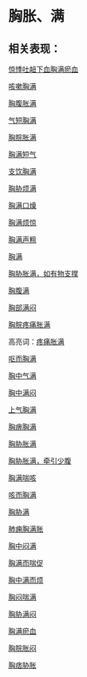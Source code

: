# 胸胀、满

## 相关表现：

[惊悸吐衄下血胸满瘀血](https://zuoye.gmzyh.com/search?key=惊悸吐衄下血胸满瘀血)
[咳嗽胸满](https://zuoye.gmzyh.com/search?key=咳嗽胸满)
[胸腹胀满](https://zuoye.gmzyh.com/search?key=胸腹胀满)
[气短胸满](https://zuoye.gmzyh.com/search?key=气短胸满)
[胸脘胀满](https://zuoye.gmzyh.com/search?key=胸脘胀满)
[胸满短气](https://zuoye.gmzyh.com/search?key=胸满短气)
[支饮胸满](https://zuoye.gmzyh.com/search?key=支饮胸满)
[胸胁烦满](https://zuoye.gmzyh.com/search?key=胸胁烦满)
[胸满口燥](https://zuoye.gmzyh.com/search?key=胸满口燥)
[胸满烦惊](https://zuoye.gmzyh.com/search?key=胸满烦惊)
[胸满声粗](https://zuoye.gmzyh.com/search?key=胸满声粗)
[胸满](https://zuoye.gmzyh.com/search?key=胸满)
[胸胁胀满，如有物支撑](https://zuoye.gmzyh.com/search?key=胸胁胀满，如有物支撑)
[胸腹满](https://zuoye.gmzyh.com/search?key=胸腹满)
[胸部满闷](https://zuoye.gmzyh.com/search?key=胸部满闷)
[胸脘疼痛胀满](https://zuoye.gmzyh.com/search?key=胸脘疼痛胀满)
高亮词：[疼痛胀满](https://zuoye.gmzyh.com/search?key=疼痛胀满)  
[呕而胸满](https://zuoye.gmzyh.com/search?key=呕而胸满)
[胸中气满](https://zuoye.gmzyh.com/search?key=胸中气满)
[胸中满闷](https://zuoye.gmzyh.com/search?key=胸中满闷)
[上气胸满](https://zuoye.gmzyh.com/search?key=上气胸满)
[胸痹胸满](https://zuoye.gmzyh.com/search?key=胸痹胸满)
[胸胁胀满](https://zuoye.gmzyh.com/search?key=胸胁胀满)
[胸胁胀满，牵引少腹](https://zuoye.gmzyh.com/search?key=胸胁胀满，牵引少腹)
[胸满喘咳](https://zuoye.gmzyh.com/search?key=胸满喘咳)
[咳而胸满](https://zuoye.gmzyh.com/search?key=咳而胸满)
[胸胁满](https://zuoye.gmzyh.com/search?key=胸胁满)
[肺痈胸满胀](https://zuoye.gmzyh.com/search?key=肺痈胸满胀)
[胸中闷满](https://zuoye.gmzyh.com/search?key=胸中闷满)
[胸满而喘促](https://zuoye.gmzyh.com/search?key=胸满而喘促)
[胸中满而烦](https://zuoye.gmzyh.com/search?key=胸中满而烦)
[胸闷喘满](https://zuoye.gmzyh.com/search?key=胸闷喘满)
[胸胁满闷](https://zuoye.gmzyh.com/search?key=胸胁满闷)
[胸满瘀血](https://zuoye.gmzyh.com/search?key=胸满瘀血)
[胸脘胀闷](https://zuoye.gmzyh.com/search?key=胸脘胀闷)
[胸痞胁胀](https://zuoye.gmzyh.com/search?key=胸痞胁胀)